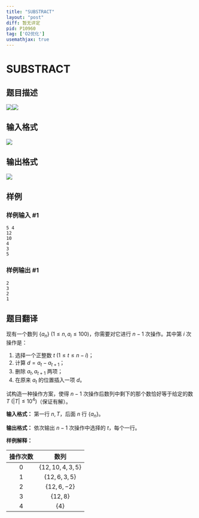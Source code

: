 ```yaml
---
title: "SUBSTRACT"
layout: "post"
diff: 暂无评定
pid: P10960
tag: ['O2优化']
usemathjax: true
---
```


# SUBSTRACT
## 题目描述

![](https://cdn.luogu.com.cn/upload/image_hosting/7iy6ncb0.png)![](https://cdn.luogu.com.cn/upload/image_hosting/4g4yijww.png)
## 输入格式

![](https://cdn.luogu.com.cn/upload/image_hosting/kgtenidc.png)
## 输出格式

![](https://cdn.luogu.com.cn/upload/image_hosting/5gdc86t2.png)
## 样例

### 样例输入 #1
```
5 4
12
10
4
3
5
```
### 样例输出 #1
```
2
3
2
1
```
## 题目翻译

现有一个数列 $\{a_n\}\ (1 \le n,a_i \le 100)$，你需要对它进行 $n-1$ 次操作。其中第 $i$ 次操作是：

1. 选择一个正整数 $t\ (1 \le t \le n-i)$；
2. 计算 $d=a_t-a_{t+1}$；
3. 删除 $a_t,a_{t+1}$ 两项；
4. 在原来 $a_t$ 的位置插入一项 $d$。

试构造一种操作方案，使得 $n-1$ 次操作后数列中剩下的那个数恰好等于给定的数 $T\ (|T| \le 10^4)$（保证有解）。

**输入格式：** 第一行 $n,T$，后面 $n$ 行 $\{a_n\}$。

**输出格式：** 依次输出 $n-1$ 次操作中选择的 $t$，每个一行。

**样例解释：**

| 操作次数 | 数列 |
| :----------: | :----------: |
| $0$ | $\{12,10,4,3,5\}$ |
| $1$ | $\{12,6,3,5\}$ |
| $2$ | $\{12,6,-2\}$ |
| $3$ | $\{12,8\}$ |
| $4$ | $\{4\}$ |
